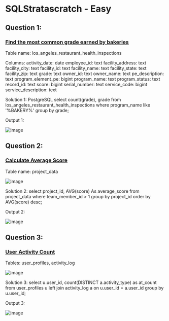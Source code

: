 # SQLStratascratch - Easy

## Question 1:
### [Find the most common grade earned by bakeries](https://platform.stratascratch.com/coding/9703-find-the-most-common-grade-earned-by-bakeries?code_type=1)

Table name: los_angeles_restaurant_health_inspections

Columns: activity_date: date
employee_id: text
facility_address: text
facility_city: text
facility_id: text
facility_name: text
facility_state: text
facility_zip: text
grade: text
owner_id: text
owner_name: text
pe_description: text
program_element_pe: bigint
program_name: text
program_status: text
record_id: text
score: bigint
serial_number: text
service_code: bigint
service_description: text

Solution 1: PostgreSQL
select count(grade), grade from los_angeles_restaurant_health_inspections
where program_name like '%BAKERY%'
group by grade;

Output 1:

![image](https://github.com/user-attachments/assets/630ce6cf-32f7-41bb-875b-576032563bb1)

## Question 2: 

### [Calculate Average Score](https://platform.stratascratch.com/coding/10540-calculate-average-score?code_type=1)

Table name: project_data

![image](https://github.com/user-attachments/assets/1dc29936-ac0c-47cd-b62d-17811ab3839e)

Solution 2: 
select project_id, AVG(score) As average_score from project_data
where team_member_id > 1
group by project_id
order by AVG(score) desc;

Output 2:

![image](https://github.com/user-attachments/assets/9b36ebdb-9af3-42dd-ab95-279daed67c82)

## Question 3: 
### [User Activity Count](https://platform.stratascratch.com/coding/10539-user-activity-count?code_type=1)

Tables: user_profiles, activity_log

![image](https://github.com/user-attachments/assets/a5f3906b-775a-49f8-b0db-f486f9f3c4d4)

Solution 3:
select u.user_id, count(DISTINCT a.activity_type) as at_count from user_profiles u
left join activity_log a on u.user_id = a.user_id
group by u.user_id;

Output 3: 

![image](https://github.com/user-attachments/assets/02f484fd-bfa4-4503-a735-ad8a10f9ae08)


